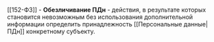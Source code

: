 [[152-ФЗ]] - **Обезличивание ПДн** - действия, в результате которых становится невозможным без использования дополнительной информации определить принадлежность [[Персональные данные|ПДн]] конкретному субъекту.
